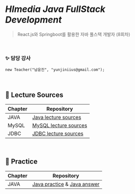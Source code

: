 # _HImedia Java FullStack Development_
>React.js와 Springboot를 활용한 자바 풀스택 개발자 (8회차)

&nbsp; 

### ✨  담당 강사 

```
new Teacher("남윤진", "yunjiniius@gmail.com");
```

&nbsp; 

## 🔎 Lecture Sources

| Chapter | Repository |
| ------ | ------ |
| JAVA | [Java lecture sources](https://github.com/HI-2023-JavaFullStack-8/01_JAVA.git) |
| MySQL | [MySQL lecture sources](https://github.com/HI-2023-JavaFullStack-8/02_MySQL.git) |
| JDBC | [JDBC lecture sources](https://github.com/HI-2023-JavaFullStack-8/03_JDBC.git) |



&nbsp; 

## 🔎 Practice

| Chapter | Repository |
| ------ | ------ |
| JAVA | [Java practice](https://github.com/HI-2023-JavaFullStack-8/01_JAVA_practice.git) & [Java answer](https://github.com/HI-2023-JavaFullStack-8/01_JAVA_answer.git)|
 

